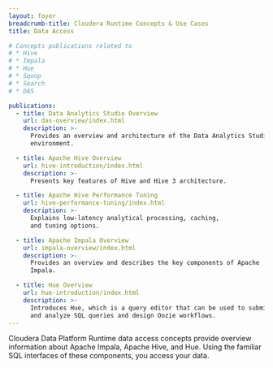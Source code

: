 ```yaml
---
layout: foyer
breadcrumb-title: Cloudera Runtime Concepts & Use Cases
title: Data Access

# Concepts publications related to
# * Hive
# * Impala
# * Hue
# * Sqoop
# * Search
# * DAS

publications:
  - title: Data Analytics Studio Overview
    url: das-overview/index.html
    description: >-
      Provides an overview and architecture of the Data Analytics Studio
      environment.

  - title: Apache Hive Overview
    url: hive-introduction/index.html
    description: >-
      Presents key features of Hive and Hive 3 architecture.

  - title: Apache Hive Performance Tuning
    url: hive-performance-tuning/index.html
    description: >-
      Explains low-latency analytical processing, caching,
      and tuning options.

  - title: Apache Impala Overview
    url: impala-overview/index.html
    description: >-
      Provides an overview and describes the key components of Apache
      Impala.

  - title: Hue Overview
    url: hue-introduction/index.html
    description: >-
      Introduces Hue, which is a query editor that can be used to submit
      and analyze SQL queries and design Oozie workflows.
---
```

Cloudera Data Platform Runtime data access concepts provide overview
information about Apache Impala, Apache Hive, and Hue. Using the
familiar SQL interfaces of these components, you access your data.
